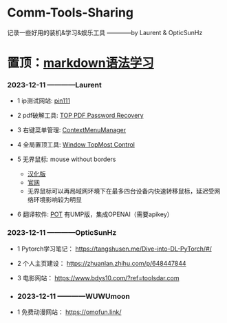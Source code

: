 # Comm-Tools-Sharing

记录一些好用的装机&学习&娱乐工具  ————by Laurent & OpticSunHz

#  置顶：[markdown语法学习](https://markdown.com.cn/basic-syntax/)

### 2023-12-11  ————Laurent

+ 1 ip测试网站:  [pin111](http://ip111.cn/)

+ 2 pdf破解工具:  [TOP PDF Password Recovery](https://www.zdfans.com/html/44778.html)

+ 3 右键菜单管理:  [ContextMenuManager](https://github.com/BluePointLilac/ContextMenuManager.git)

+ 4 全局置顶工具:  [Window TopMost Control](https://www.sordum.org/9182/window-topmost-control-v1-3/)

+ 5 无界鼠标:  mouse without borders
  + [汉化版](https://www.crsky.com/soft/311359.html)
  + [官网](https://www.microsoft.com/en-us/download/details.aspx?id=35460)
  + 无界鼠标可以再局域网环境下在最多四台设备内快速转移鼠标，延迟受网络环境影响较为明显

+ 6 翻译软件:  [POT](https://pot-app.com/) 有UMP版，集成OPENAI（需要apikey）

### 2023-12-11  ————OpticSunHz

+ 1 Pytorch学习笔记： https://tangshusen.me/Dive-into-DL-PyTorch/#/  

+ 2 个人主页建设： https://zhuanlan.zhihu.com/p/648447844  

+ 3 电影网站： https://www.bdys10.com/?ref=toolsdar.com

+ ### 2023-12-11  ————WUWUmoon

+ 1 免费动漫网站： https://omofun.link/

